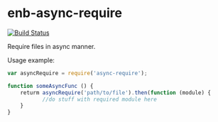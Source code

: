 # enb-async-require

[![Build Status](https://travis-ci.org/SwinX/enb-async-require.svg)](https://travis-ci.org/SwinX/enb-async-require)

Require files in async manner.

Usage example:

```js
var asyncRequire = require('async-require');

function someAsyncFunc () {
	returm asyncRequire('path/to/file').then(function (module) {
		   //do stuff with required module here
	}
}
```
